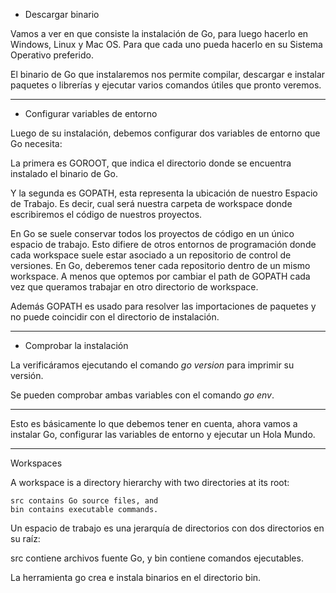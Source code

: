 - Descargar binario

Vamos a ver en que consiste la instalación de Go, para luego hacerlo en Windows, Linux y Mac OS. Para que cada uno pueda hacerlo en su Sistema Operativo preferido.

El binario de Go que instalaremos nos permite compilar, descargar e instalar paquetes o librerías y ejecutar varios comandos útiles que pronto veremos.

---

- Configurar variables de entorno

Luego de su instalación, debemos configurar dos variables de entorno que Go necesita:

La primera es GOROOT, que indica el directorio donde se encuentra instalado el binario de Go.

Y la segunda es GOPATH, esta representa la ubicación de nuestro Espacio de Trabajo. Es decir, cual será nuestra carpeta de workspace donde escribiremos el código de nuestros proyectos.

En Go se suele conservar todos los proyectos de código en un único espacio de trabajo. Esto difiere de otros entornos de programación donde cada workspace suele estar asociado a un repositorio de control de versiones. En Go, deberemos tener cada repositorio dentro de un mismo workspace. A menos que optemos por cambiar el path de GOPATH cada vez que queramos trabajar en otro directorio de workspace.

Además GOPATH es usado para resolver las importaciones de paquetes y no puede coincidir con el directorio de instalación.

---

- Comprobar la instalación

La verificáramos ejecutando el comando *go version* para imprimir su versión.

Se pueden comprobar ambas variables con el comando *go env*.

---

Esto es básicamente lo que debemos tener en cuenta, ahora vamos a instalar Go, configurar las variables de entorno y ejecutar un Hola Mundo.

---



Workspaces

A workspace is a directory hierarchy with two directories at its root:

    src contains Go source files, and
    bin contains executable commands. 

Un espacio de trabajo es una jerarquía de directorios con dos directorios en su raíz:

src contiene archivos fuente Go, y
bin contiene comandos ejecutables.

La herramienta go crea e instala binarios en el directorio bin.